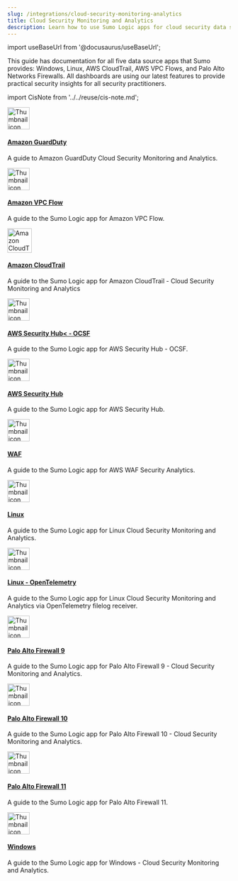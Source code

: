 ```yaml
---
slug: /integrations/cloud-security-monitoring-analytics
title: Cloud Security Monitoring and Analytics
description: Learn how to use Sumo Logic apps for cloud security data sources, including Windows, Linux, AWS CloudTrail, AWS VPC Flows, and Palo Alto Networks Firewalls.
---
```


import useBaseUrl from '@docusaurus/useBaseUrl';

This guide has documentation for all five data source apps that Sumo provides: Windows, Linux, AWS CloudTrail, AWS VPC Flows, and Palo Alto Networks Firewalls. All dashboards are using our latest features to provide practical security insights for all security practitioners.

import CisNote from '../../reuse/cis-note.md';

<CisNote/>

<div className="box-wrapper" >
<div className="box smallbox card">
  <div className="container">
  <img src={useBaseUrl('img/integrations/cloud-security-monitoring-analytics/guardduty.png')} alt="Thumbnail icon" width="50"/>
  <h4><a href={useBaseUrl('docs/integrations/cloud-security-monitoring-analytics/amazon-guardduty/')}>Amazon GuardDuty</a></h4>
  <p>A guide to Amazon GuardDuty Cloud Security Monitoring and Analytics.</p>
  </div>
</div>
<div className="box smallbox card">
  <div className="container">
  <img src={useBaseUrl('img/integrations/cloud-security-monitoring-analytics/SecMon_AWS_VPCFlow.png')} alt="Thumbnail icon" width="50"/>
  <h4><a href={useBaseUrl('docs/integrations/cloud-security-monitoring-analytics/amazon-vpc-flow')}>Amazon VPC Flow</a></h4>
  <p>A guide to the Sumo Logic app for Amazon VPC Flow.</p>
  </div>
</div>
    <div className="box smallbox card">
      <div className="container">
      <img src={useBaseUrl('img/integrations/cloud-security-monitoring-analytics/cloudtrail-security.png')} alt="Amazon CloudTrail - Cloud Security Monitoring and Analytics icon" width="55"/>
      <h4><a href={useBaseUrl('docs/integrations/cloud-security-monitoring-analytics/aws-cloudtrail')}>Amazon CloudTrail</a></h4>
      <p>A guide to the Sumo Logic app for Amazon CloudTrail - Cloud Security Monitoring and Analytics</p>
      </div>
    </div>
    <div className="box smallbox card">
      <div className="container">
      <img src={useBaseUrl('img/integrations/cloud-security-monitoring-analytics/security-qs.png')} alt="Thumbnail icon" width="50"/>
      <h4><a href={useBaseUrl('docs/integrations/cloud-security-monitoring-analytics/aws-security-hub-ocsf')}>AWS Security Hub< - OCSF</a></h4>
      <p>A guide to the Sumo Logic app for AWS Security Hub - OCSF.</p>
      </div>
    </div>
    <div className="box smallbox card">
      <div className="container">
      <img src={useBaseUrl('img/integrations/cloud-security-monitoring-analytics/security-qs.png')} alt="Thumbnail icon" width="50"/>
      <h4><a href={useBaseUrl('docs/integrations/cloud-security-monitoring-analytics/aws-security-hub')}>AWS Security Hub</a></h4>
      <p>A guide to the Sumo Logic app for AWS Security Hub.</p>
      </div>
    </div>
    <div className="box smallbox card">
      <div className="container">
      <img src={useBaseUrl('img/integrations/cloud-security-monitoring-analytics/waf.png')} alt="Thumbnail icon" width="50"/>
      <h4><a href={useBaseUrl('docs/integrations/cloud-security-monitoring-analytics/aws-waf')}>WAF</a></h4>
      <p>A guide to the Sumo Logic app for AWS WAF Security Analytics.</p>
      </div>
    </div>
    <div className="box smallbox card">
      <div className="container">
      <img src={useBaseUrl('img/integrations/cloud-security-monitoring-analytics/SecMon_Linux.png')} alt="Thumbnail icon" width="50"/>
      <h4><a href={useBaseUrl('docs/integrations/cloud-security-monitoring-analytics/linux')}>Linux</a></h4>
      <p>A guide to the Sumo Logic app for Linux Cloud Security Monitoring and Analytics.</p>
      </div>
    </div>
    <div className="box smallbox card">
  <div className="container">
  <img src={useBaseUrl('img/integrations/cloud-security-monitoring-analytics/SecMon_Linux.png')} alt="Thumbnail icon" width="50"/>
  <h4><a href={useBaseUrl('docs/integrations/cloud-security-monitoring-analytics/opentelemetry/linux-opentelemetry')}>Linux - OpenTelemetry</a></h4>
  <p>A guide to the Sumo Logic app for Linux Cloud Security Monitoring and Analytics via OpenTelemetry filelog receiver.</p>
  </div>
</div>
    <div className="box smallbox card">
      <div className="container">
      <img src={useBaseUrl('img/integrations/cloud-security-monitoring-analytics/SecMon_PAN.png')} alt="Thumbnail icon" width="50"/>
      <h4><a href={useBaseUrl('docs/integrations/cloud-security-monitoring-analytics/palo-alto-firewall-9')}>Palo Alto Firewall 9</a></h4>
      <p>A guide to the Sumo Logic app for Palo Alto Firewall 9 - Cloud Security Monitoring and Analytics.</p>
      </div>
    </div>
    <div className="box smallbox card">
      <div className="container">
      <img src={useBaseUrl('img/integrations/cloud-security-monitoring-analytics/SecMon_PAN.png')} alt="Thumbnail icon" width="50"/>
      <h4><a href={useBaseUrl('docs/integrations/cloud-security-monitoring-analytics/palo-alto-firewall-10')}>Palo Alto Firewall 10</a></h4>
      <p>A guide to the Sumo Logic app for Palo Alto Firewall 10 - Cloud Security Monitoring and Analytics.</p>
      </div>
    </div>
    <div className="box smallbox card">
      <div className="container">
      <img src={useBaseUrl('img/integrations/cloud-security-monitoring-analytics/SecMon_PAN.png')} alt="Thumbnail icon" width="50"/>
      <h4><a href={useBaseUrl('docs/integrations/cloud-security-monitoring-analytics/palo-alto-firewall-10')}>Palo Alto Firewall 11</a></h4>
      <p>A guide to the Sumo Logic app for Palo Alto Firewall 11.</p>
      </div>
    </div>
    <div className="box smallbox card">
      <div className="container">
      <img src={useBaseUrl('img/integrations/cloud-security-monitoring-analytics/SecMon_Windows.png')} alt="Thumbnail icon" width="50"/>
      <h4><a href={useBaseUrl('docs/integrations/cloud-security-monitoring-analytics/windows')}>Windows</a></h4>
      <p>A guide to the Sumo Logic app for Windows - Cloud Security Monitoring and Analytics.</p>
      </div>
    </div>
  </div>
